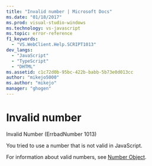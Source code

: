 ```yaml
---
title: "Invalid number | Microsoft Docs"
ms.date: "01/18/2017"
ms.prod: visual-studio-windows
ms.technology: vs-javascript
ms.topic: error-reference
f1_keywords: 
  - "VS.WebClient.Help.SCRIPT1013"
dev_langs: 
  - "JavaScript"
  - "TypeScript"
  - "DHTML"
ms.assetid: c1c72d0b-95bc-422b-babb-5b73e0d013cc
author: "mikejo5000"
ms.author: "mikejo"
manager: "ghogen"
---
```

# Invalid number
Invalid Number (ErrbadNumber 1013)  
  
 You tried to use a number that is not valid in JavaScript.  
  
 For information about valid numbers, see [Number Object](../../javascript/reference/number-object-javascript.md).